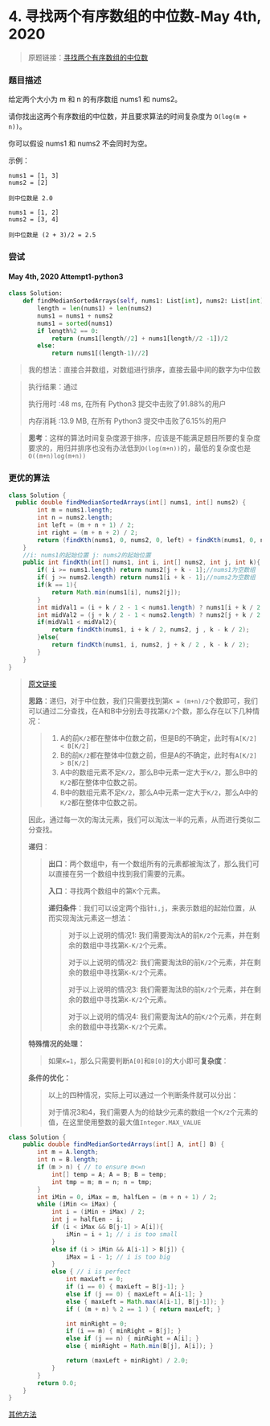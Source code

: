 # 4. 寻找两个有序数组的中位数-May 4th, 2020

> 原题链接：[寻找两个有序数组的中位数](https://leetcode-cn.com/problems/median-of-two-sorted-arrays/)

### 题目描述

给定两个大小为 m 和 n 的有序数组 nums1 和 nums2。

请你找出这两个有序数组的中位数，并且要求算法的时间复杂度为 `O(log(m + n))`。

你可以假设 nums1 和 nums2 不会同时为空。

示例：

```
nums1 = [1, 3]
nums2 = [2]

则中位数是 2.0
```

```
nums1 = [1, 2]
nums2 = [3, 4]

则中位数是 (2 + 3)/2 = 2.5
```

### 尝试

#### May 4th, 2020 Attempt1-python3

```python
class Solution:
    def findMedianSortedArrays(self, nums1: List[int], nums2: List[int]) -> float:
        length = len(nums1) + len(nums2)
        nums1 = nums1 + nums2
        nums1 = sorted(nums1)
        if length%2 == 0:
            return (nums1[length//2] + nums1[length//2 -1])/2
        else:
            return nums1[(length-1)//2]
```

> 我的想法：直接合并数组，对数组进行排序，直接去最中间的数字为中位数
>

>执行结果：通过
>
>执行用时 :48 ms, 在所有 Python3 提交中击败了91.88%的用户
>
>内存消耗 :13.9 MB, 在所有 Python3 提交中击败了6.15%的用户

> **思考**：这样的算法时间复杂度源于排序，应该是不能满足题目所要的复杂度要求的，用归并排序也没有办法低到`O(log(m+n))`的，最低的复杂度也是`O((m+n)log(m+n))`

### 更优的算法

```java
class Solution {
  public double findMedianSortedArrays(int[] nums1, int[] nums2) {
        int m = nums1.length;
        int n = nums2.length;
        int left = (m + n + 1) / 2;
        int right = (m + n + 2) / 2;
        return (findKth(nums1, 0, nums2, 0, left) + findKth(nums1, 0, nums2, 0, right)) / 2.0;
    }
    //i: nums1的起始位置 j: nums2的起始位置
    public int findKth(int[] nums1, int i, int[] nums2, int j, int k){
        if( i >= nums1.length) return nums2[j + k - 1];//nums1为空数组
        if( j >= nums2.length) return nums1[i + k - 1];//nums2为空数组
        if(k == 1){
            return Math.min(nums1[i], nums2[j]);
        }
        int midVal1 = (i + k / 2 - 1 < nums1.length) ? nums1[i + k / 2 - 1] : Integer.MAX_VALUE;
        int midVal2 = (j + k / 2 - 1 < nums2.length) ? nums2[j + k / 2 - 1] : Integer.MAX_VALUE;
        if(midVal1 < midVal2){
            return findKth(nums1, i + k / 2, nums2, j , k - k / 2);
        }else{
            return findKth(nums1, i, nums2, j + k / 2 , k - k / 2);
        }        
    }
}
```

> [原文链接](https://leetcode-cn.com/problems/median-of-two-sorted-arrays/comments/)
>
> **思路**：递归，对于中位数，我们只需要找到第`K = (m+n)/2`个数即可，我们可以通过二分查找，在A和B中分别去寻找第`K/2`个数，那么存在以下几种情况：
>
> > 1. A的前`K/2`都在整体中位数之前，但是B的不确定，此时有`A[K/2] < B[K/2] `
> > 2. B的前`K/2`都在整体中位数之前，但是A的不确定，此时有`A[K/2] > B[K/2] `
> > 3. A中的数组元素不足`K/2`，那么B中元素一定大于`K/2`，那么B中的`K/2`都在整体中位数之前。
> > 4. B中的数组元素不足`K/2`，那么A中元素一定大于`K/2`，那么A中的`K/2`都在整体中位数之前。
>
> 因此，通过每一次的淘汰元素，我们可以淘汰一半的元素，从而进行类似二分查找。
>
> **递归**：
>
> > **出口**：两个数组中，有一个数组所有的元素都被淘汰了，那么我们可以直接在另一个数组中找到我们需要的元素。
> >
> > **入口**：寻找两个数组中的第`K`个元素。
> >
> > **递归条件**：我们可以设定两个指针`i,j`，来表示数组的起始位置，从而实现淘汰元素这一想法：
> >
> > > 对于以上说明的情况1: 我们需要淘汰A的前`K/2`个元素，并在剩余的数组中寻找第`K-K/2`个元素。
> > >
> > > 对于以上说明的情况2: 我们需要淘汰B的前`K/2`个元素，并在剩余的数组中寻找第`K-K/2`个元素。
> > >
> > > 对于以上说明的情况3: 我们需要淘汰B的前`K/2`个元素，并在剩余的数组中寻找第`K-K/2`个元素。
> > >
> > > 对于以上说明的情况4: 我们需要淘汰A的前`K/2`个元素，并在剩余的数组中寻找第`K-K/2`个元素。
>
> **特殊情况的处理：**
>
> > 如果`K=1`，那么只需要判断`A[0]`和`B[0]`的大小即可**复杂度**：
>
> **条件的优化：**
>
> > 以上的四种情况，实际上可以通过一个判断条件就可以分出：
> >
> > 对于情况3和4，我们需要人为的给缺少元素的数组一个`K/2`个元素的值，在这里使用整数的最大值`Integer.MAX_VALUE`

```java
class Solution {
    public double findMedianSortedArrays(int[] A, int[] B) {
        int m = A.length;
        int n = B.length;
        if (m > n) { // to ensure m<=n
            int[] temp = A; A = B; B = temp;
            int tmp = m; m = n; n = tmp;
        }
        int iMin = 0, iMax = m, halfLen = (m + n + 1) / 2;
        while (iMin <= iMax) {
            int i = (iMin + iMax) / 2;
            int j = halfLen - i;
            if (i < iMax && B[j-1] > A[i]){
                iMin = i + 1; // i is too small
            }
            else if (i > iMin && A[i-1] > B[j]) {
                iMax = i - 1; // i is too big
            }
            else { // i is perfect
                int maxLeft = 0;
                if (i == 0) { maxLeft = B[j-1]; }
                else if (j == 0) { maxLeft = A[i-1]; }
                else { maxLeft = Math.max(A[i-1], B[j-1]); }
                if ( (m + n) % 2 == 1 ) { return maxLeft; }

                int minRight = 0;
                if (i == m) { minRight = B[j]; }
                else if (j == n) { minRight = A[i]; }
                else { minRight = Math.min(B[j], A[i]); }

                return (maxLeft + minRight) / 2.0;
            }
        }
        return 0.0;
    }
}

```

[其他方法](https://leetcode-cn.com/problems/median-of-two-sorted-arrays/solution/xun-zhao-liang-ge-you-xu-shu-zu-de-zhong-wei-shu-b/)

